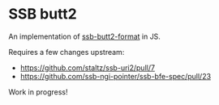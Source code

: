 # SSB butt2

An implementation of [ssb-butt2-format] in JS.

Requires a few changes upstream:
 - https://github.com/staltz/ssb-uri2/pull/7
 - https://github.com/ssb-ngi-pointer/ssb-bfe-spec/pull/23

Work in progress!

[ssb-butt2-format]: https://github.com/arj03/ssb-butt2-format
